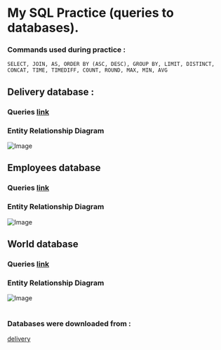 # My SQL Practice (queries to databases). 

### Сommands used during practice :
```
SELECT, JOIN, AS, ORDER BY (ASC, DESC), GROUP BY, LIMIT, DISTINCT, CONCAT, TIME, TIMEDIFF, COUNT, ROUND, MAX, MIN, AVG
```

## Delivery database :
### Queries [link](https://github.com/egorsoroka8/SQL/blob/main/delivery_queries.sql)
### Entity Relationship Diagram
<img src="https://user-images.githubusercontent.com/112896404/204781808-113c18d3-9bc7-4b66-ab33-a38ff6db34d2.png" alt="Image">




## Employees database
### Queries [link](https://github.com/egorsoroka8/SQL/blob/main/employees_queries.sql)
### Entity Relationship Diagram
<img src="https://user-images.githubusercontent.com/112896404/204781262-69b5460d-d03c-4c0b-aefd-e367082a5a10.png" alt="Image">



## World database
### Queries [link](https://github.com/egorsoroka8/SQL/blob/main/world_queries.sql)
### Entity Relationship Diagram
<img src="https://user-images.githubusercontent.com/112896404/204781716-93aca9ac-9171-4b65-8596-e47af671ce78.png" alt="Image">

#
### Databases were downloaded from :
[delivery](https://github.com/yurma29/delivery_database)
